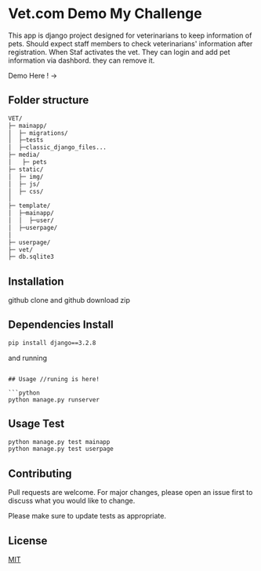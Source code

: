 # Vet.com Demo My Challenge

This app is django project designed for veterinarians to keep information of pets.
Should expect staff members to check veterinarians' information after registration.
When Staf activates the vet. They can login and add pet information via dashbord. they can remove it.

Demo Here ! ->

## Folder structure

```bash
VET/
├─ mainapp/
│  ├─ migrations/
│  ├─tests
│  ├─classic_django_files...
├─ media/
│   ├─ pets
├─ static/
│  ├─ img/
│  ├─ js/
│  ├─ css/
│
├─ template/
│  ├─mainapp/
│  │  ├─user/
│  ├─userpage/
│
├─ userpage/
├─ vet/
├─ db.sqlite3


```

## Installation

github clone and github download zip

## Dependencies Install

```bash
pip install django==3.2.8

```

and running

````

## Usage //runing is here!

```python
python manage.py runserver

````

## Usage Test

```python
python manage.py test mainapp
python manage.py test userpage

```

## Contributing

Pull requests are welcome. For major changes, please open an issue first to discuss what you would like to change.

Please make sure to update tests as appropriate.

## License

[MIT](https://choosealicense.com/licenses/mit/)
